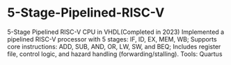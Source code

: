 # 5-Stage-Pipelined-RISC-V
5-Stage Pipelined RISC-V CPU in VHDL(Completed in 2023) Implemented a pipelined RISC-V processor with 5 stages: IF, ID, EX, MEM, WB; Supports core instructions: ADD, SUB, AND, OR, LW, SW, and BEQ; Includes register file, control logic, and hazard handling (forwarding/stalling). Tools: Quartus
